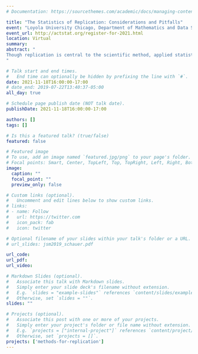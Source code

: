 ```yaml
---
# Documentation: https://sourcethemes.com/academic/docs/managing-content/

title: "The Statistics of Replication: Considerations and Pitfalls"
event: "Loyola University Chicago, Department of Mathematics and Data Science"
event_url: http://actstat.org/register-for-2021.html
location: Virtual
summary:
abstract: "
Though replication is central to the scientific method, applied statisticians are seldom asked their input on replication studies in translational science. This talk introduces to key considerations for designing and analyzing replication studies, and identifies the implications of ignoring those considerations. Among these implications are that some design and analysis methods for replication that have been used by prior research have fatal statistical flaws.
"

# Talk start and end times.
#   End time can optionally be hidden by prefixing the line with `#`.
date: 2021-11-18T16:00:00-17:00
# date_end: 2019-07-22T13:40:37-05:00
all_day: true

# Schedule page publish date (NOT talk date).
publishDate: 2021-11-18T16:00:00-17:00

authors: []
tags: []

# Is this a featured talk? (true/false)
featured: false

# Featured image
# To use, add an image named `featured.jpg/png` to your page's folder. 
# Focal points: Smart, Center, TopLeft, Top, TopRight, Left, Right, BottomLeft, Bottom, BottomRight.
image:
  caption: ""
  focal_point: ""
  preview_only: false

# Custom links (optional).
#   Uncomment and edit lines below to show custom links.
# links:
# - name: Follow
#   url: https://twitter.com
#   icon_pack: fab
#   icon: twitter

# Optional filename of your slides within your talk's folder or a URL.
# url_slides: jsm2019_schauer.pdf

url_code:
url_pdf:
url_video:

# Markdown Slides (optional).
#   Associate this talk with Markdown slides.
#   Simply enter your slide deck's filename without extension.
#   E.g. `slides = "example-slides"` references `content/slides/example-slides.md`.
#   Otherwise, set `slides = ""`.
slides: ""

# Projects (optional).
#   Associate this post with one or more of your projects.
#   Simply enter your project's folder or file name without extension.
#   E.g. `projects = ["internal-project"]` references `content/project/deep-learning/index.md`.
#   Otherwise, set `projects = []`.
projects: ['methods-for-replication']
---
```

